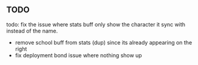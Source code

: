 ## TODO
todo: fix the issue where stats buff only show the character it sync with instead of the name.
- remove school buff from stats (dup) since its already appearing on the right
- fix deployment bond issue where nothing show up